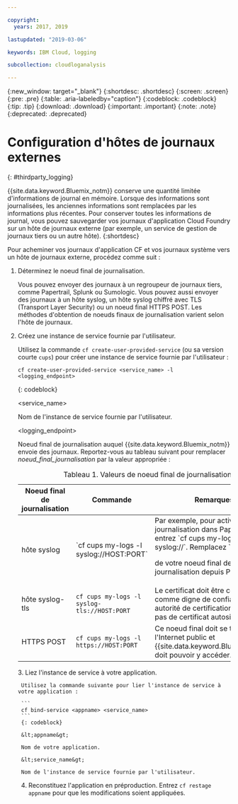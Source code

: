 ```yaml
---

copyright:
  years: 2017, 2019

lastupdated: "2019-03-06"

keywords: IBM Cloud, logging

subcollection: cloudloganalysis

---
```


{:new_window: target="_blank"}
{:shortdesc: .shortdesc}
{:screen: .screen}
{:pre: .pre}
{:table: .aria-labeledby="caption"}
{:codeblock: .codeblock}
{:tip: .tip}
{:download: .download}
{:important: .important}
{:note: .note}
{:deprecated: .deprecated}


# Configuration d'hôtes de journaux externes
{: #thirdparty_logging}

{{site.data.keyword.Bluemix_notm}} conserve une quantité limitée d'informations de journal en mémoire. Lorsque des informations sont journalisées, les anciennes informations sont remplacées par les informations plus récentes. Pour conserver toutes les informations de journal, vous pouvez sauvegarder vos journaux d'application Cloud Foundry sur un hôte de journaux externe (par exemple, un service de gestion de journaux tiers ou un autre hôte).
{:shortdesc}

Pour acheminer vos journaux d'application CF et vos journaux système vers un hôte de journaux externe, procédez comme suit :

  1. Déterminez le noeud final de journalisation.

	 Vous pouvez envoyer des journaux à un regroupeur de journaux tiers, comme Papertrail, Splunk ou Sumologic. Vous pouvez aussi envoyer des journaux à un hôte syslog, un hôte syslog chiffré avec TLS (Transport Layer Security) ou un noeud final HTTPS POST. Les méthodes d'obtention de noeuds finaux de journalisation varient selon l'hôte de journaux.

  2. Créez une instance de service fournie par l'utilisateur.

	 Utilisez la commande `cf create-user-provided-service` (ou sa version courte `cups`) pour créer une instance de
service fournie par l'utilisateur :
	 
	 ```
	 cf create-user-provided-service <service_name> -l <logging_endpoint>
	 ```
	 {: codeblock}
	 
	 &lt;service_name&gt;

	 Nom de l'instance de service fournie par l'utilisateur.

	 &lt;logging_endpoint&gt;

	 Noeud final de journalisation auquel {{site.data.keyword.Bluemix_notm}} envoie des journaux. Reportez-vous au tableau suivant pour remplacer *noeud_final_journalisation* par la valeur appropriée :

	 <table>
	 <caption>Tableau 1. Valeurs de noeud final de journalisation</caption>
     <thead>
     <tr>
     <th>Noeud final de journalisation</th>
     <th>Commande</th>
	 <th>Remarques</th>
     </tr>
     </thead>
     <tbody>
     <tr>
     <td>hôte syslog</td>
     <td>`cf cups my-logs -l syslog://HOST:PORT`</td>
	 <td>Par exemple, pour activer la journalisation dans Papertrail, entrez `cf cups my-logs -l syslog://<papertrail-url>`. Remplacez `<papertrail-url>` par l'URL
de votre noeud final de journalisation depuis Papertrail.</td>
     </tr>
	 <tr>
     <td>hôte syslog-tls</td>
     <td>`cf cups my-logs -l syslog-tls://HOST:PORT`</td>
	 <td>Le certificat doit être considéré comme digne de confiance par une autorité de certification. N'utilisez pas de certificat autosigné.</td>
     </tr>
	 <tr>
     <td>HTTPS POST</td>
     <td>`cf cups my-logs -l https://HOST:PORT`</td>
	 <td>Ce noeud final doit se trouver sur l'Internet public et {{site.data.keyword.Bluemix_notm}} doit pouvoir y accéder.</td>
     </tr>
     </tbody>
     </table>
  3. Liez l'instance de service à votre application.

	 Utilisez la commande suivante pour lier l'instance de service à votre application :

	 ```
	 cf bind-service <appname> <service_name>
	 ```
	 {: codeblock}
	 
	 &lt;appname&gt;

	 Nom de votre application.

	 &lt;service_name&gt;

	 Nom de l'instance de service fournie par l'utilisateur.

  4. Reconstituez l'application en préproduction. Entrez `cf restage appname` pour que les modifications soient appliquées.

